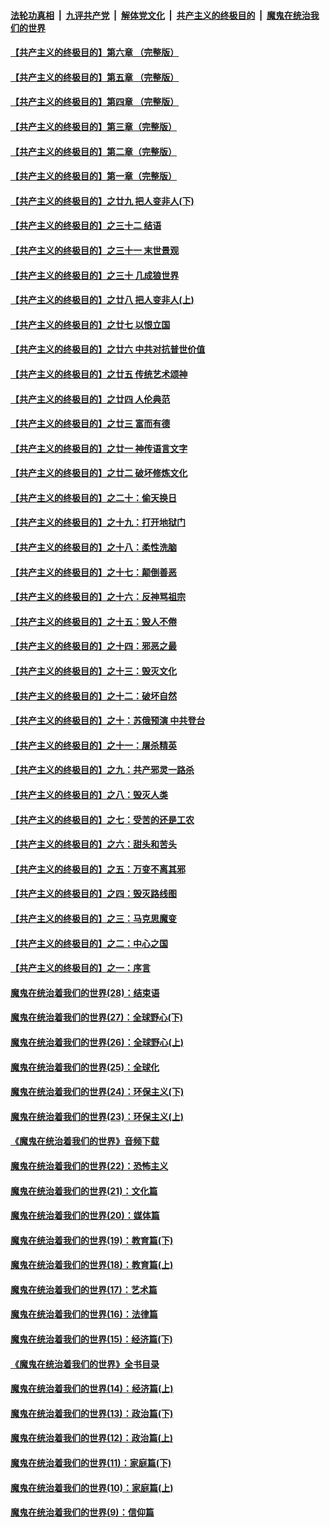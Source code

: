 ####  [法轮功真相](../../../../basic/blob/master/README.md?t=05252231) &nbsp;|&nbsp; [九评共产党](../../../../9ping.md/blob/master/README.md?t=05252231) &nbsp;|&nbsp; [解体党文化](../../../../jtdwh.md/blob/master/README.md?t=05252231)  &nbsp;|&nbsp; [共产主义的终极目的](../../../../gczydzjmd.md/blob/master/README.md?t=05252231) &nbsp;|&nbsp; [魔鬼在统治我们的世界](../../../../mgztzwmdsj.md/blob/master/README.md?t=05252231) 

#### [【共产主义的终极目的】第六章 （完整版）](../pages/nsc422/n11428913.md?t=05252231) 

#### [【共产主义的终极目的】第五章 （完整版）](../pages/nsc422/n11428912.md?t=05252231) 

#### [【共产主义的终极目的】第四章 （完整版）](../pages/nsc422/n11428907.md?t=05252231) 

#### [【共产主义的终极目的】第三章（完整版）](../pages/nsc422/n11428848.md?t=05252231) 

#### [【共产主义的终极目的】第二章（完整版）](../pages/nsc422/n11428831.md?t=05252231) 

#### [【共产主义的终极目的】第一章（完整版）](../pages/nsc422/n11417651.md?t=05252231) 

#### [【共产主义的终极目的】之廿九 把人变非人(下)](../pages/nsc422/n11344140.md?t=05252231) 

#### [【共产主义的终极目的】之三十二 结语](../pages/nsc422/n11360535.md?t=05252231) 

#### [【共产主义的终极目的】之三十一 末世景观](../pages/nsc422/n11351129.md?t=05252231) 

#### [【共产主义的终极目的】之三十 几成狼世界](../pages/nsc422/n11348280.md?t=05252231) 

#### [【共产主义的终极目的】之廿八 把人变非人(上)](../pages/nsc422/n11340492.md?t=05252231) 

#### [【共产主义的终极目的】之廿七 以恨立国](../pages/nsc422/n11336944.md?t=05252231) 

#### [【共产主义的终极目的】之廿六 中共对抗普世价值](../pages/nsc422/n11324785.md?t=05252231) 

#### [【共产主义的终极目的】之廿五 传统艺术颂神](../pages/nsc422/n11296396.md?t=05252231) 

#### [【共产主义的终极目的】之廿四 人伦典范](../pages/nsc422/n11296397.md?t=05252231) 

#### [【共产主义的终极目的】之廿三 富而有德](../pages/nsc422/n11283598.md?t=05252231) 

#### [【共产主义的终极目的】之廿一 神传语言文字](../pages/nsc422/n11263265.md?t=05252231) 

#### [【共产主义的终极目的】之廿二 破坏修炼文化](../pages/nsc422/n11245728.md?t=05252231) 

#### [【共产主义的终极目的】之二十：偷天换日](../pages/nsc422/n11238846.md?t=05252231) 

#### [【共产主义的终极目的】之十九：打开地狱门](../pages/nsc422/n11206376.md?t=05252231) 

#### [【共产主义的终极目的】之十八：柔性洗脑](../pages/nsc422/n11199994.md?t=05252231) 

#### [【共产主义的终极目的】之十七：颠倒善恶](../pages/nsc422/n11179782.md?t=05252231) 

#### [【共产主义的终极目的】之十六：反神骂祖宗](../pages/nsc422/n11166798.md?t=05252231) 

#### [【共产主义的终极目的】之十五：毁人不倦](../pages/nsc422/n11166792.md?t=05252231) 

#### [【共产主义的终极目的】之十四：邪恶之最](../pages/nsc422/n11150249.md?t=05252231) 

#### [【共产主义的终极目的】之十三：毁灭文化](../pages/nsc422/n11135227.md?t=05252231) 

#### [【共产主义的终极目的】之十二：破坏自然](../pages/nsc422/n11135214.md?t=05252231) 

#### [【共产主义的终极目的】之十：苏俄预演 中共登台](../pages/nsc422/n11118424.md?t=05252231) 

#### [【共产主义的终极目的】之十一：屠杀精英](../pages/nsc422/n11118442.md?t=05252231) 

#### [【共产主义的终极目的】之九：共产邪灵一路杀](../pages/nsc422/n11114139.md?t=05252231) 

#### [【共产主义的终极目的】之八：毁灭人类](../pages/nsc422/n11108503.md?t=05252231) 

#### [【共产主义的终极目的】之七：受苦的还是工农](../pages/nsc422/n11101809.md?t=05252231) 

#### [【共产主义的终极目的】之六：甜头和苦头](../pages/nsc422/n11096971.md?t=05252231) 

#### [【共产主义的终极目的】之五：万变不离其邪](../pages/nsc422/n11091285.md?t=05252231) 

#### [【共产主义的终极目的】之四：毁灭路线图](../pages/nsc422/n11086284.md?t=05252231) 

#### [【共产主义的终极目的】之三：马克思魔变](../pages/nsc422/n11061941.md?t=05252231) 

#### [【共产主义的终极目的】之二：中心之国](../pages/nsc422/n11047728.md?t=05252231) 

#### [【共产主义的终极目的】之一：序言](../pages/nsc422/n11086077.md?t=05252231) 

#### [魔鬼在统治着我们的世界(28)：结束语](../pages/nsc422/n10936246.md?t=05252231) 

#### [魔鬼在统治着我们的世界(27)：全球野心(下)](../pages/nsc422/n10928319.md?t=05252231) 

#### [魔鬼在统治着我们的世界(26)：全球野心(上)](../pages/nsc422/n10900318.md?t=05252231) 

#### [魔鬼在统治着我们的世界(25)：全球化](../pages/nsc422/n10788205.md?t=05252231) 

#### [魔鬼在统治着我们的世界(24)：环保主义(下)](../pages/nsc422/n10695307.md?t=05252231) 

#### [魔鬼在统治着我们的世界(23)：环保主义(上)](../pages/nsc422/n10688613.md?t=05252231) 

#### [《魔鬼在统治着我们的世界》音频下载](../pages/nsc422/n10635553.md?t=05252231) 

#### [魔鬼在统治着我们的世界(22)：恐怖主义](../pages/nsc422/n10614727.md?t=05252231) 

#### [魔鬼在统治着我们的世界(21)：文化篇](../pages/nsc422/n10597706.md?t=05252231) 

#### [魔鬼在统治着我们的世界(20)：媒体篇](../pages/nsc422/n10586579.md?t=05252231) 

#### [魔鬼在统治着我们的世界(19)：教育篇(下)](../pages/nsc422/n10564808.md?t=05252231) 

#### [魔鬼在统治着我们的世界(18)：教育篇(上)](../pages/nsc422/n10526970.md?t=05252231) 

#### [魔鬼在统治着我们的世界(17)：艺术篇](../pages/nsc422/n10499093.md?t=05252231) 

#### [魔鬼在统治着我们的世界(16)：法律篇](../pages/nsc422/n10485969.md?t=05252231) 

#### [魔鬼在统治着我们的世界(15)：经济篇(下)](../pages/nsc422/n10469975.md?t=05252231) 

#### [《魔鬼在统治着我们的世界》全书目录](../pages/nsc422/n10464261.md?t=05252231) 

#### [魔鬼在统治着我们的世界(14)：经济篇(上)](../pages/nsc422/n10457370.md?t=05252231) 

#### [魔鬼在统治着我们的世界(13)：政治篇(下)](../pages/nsc422/n10448270.md?t=05252231) 

#### [魔鬼在统治着我们的世界(12)：政治篇(上)](../pages/nsc422/n10444576.md?t=05252231) 

#### [魔鬼在统治着我们的世界(11)：家庭篇(下)](../pages/nsc422/n10440961.md?t=05252231) 

#### [魔鬼在统治着我们的世界(10)：家庭篇(上)](../pages/nsc422/n10435448.md?t=05252231) 

#### [魔鬼在统治着我们的世界(9)：信仰篇](../pages/nsc422/n10432159.md?t=05252231) 

